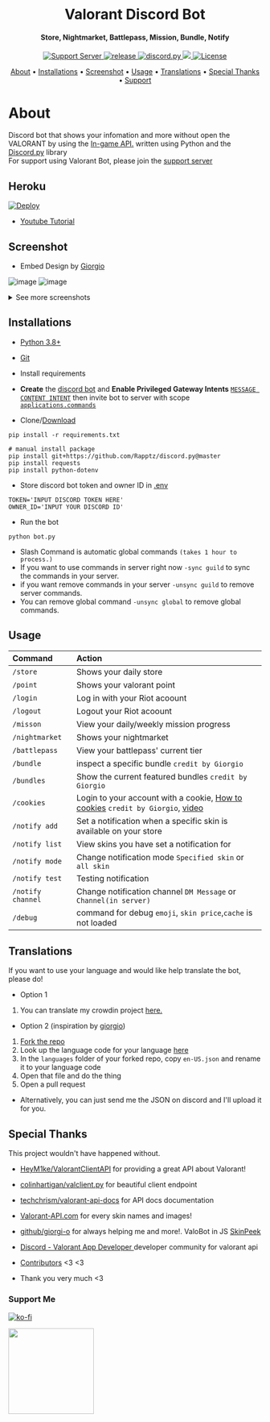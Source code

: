 <h1 align="center">
  <br>
  <a href="https://github.com/staciax/ValorantStoreChecker-discord-bot"></a>
  <br>
  Valorant Discord Bot
  <br>
</h1>

<h4 align="center">Store, Nightmarket, Battlepass, Mission, Bundle, Notify</h4>

<p align="center">
  <a href="https://discord.gg/RaCzsPnfNM">
      <img src="https://discordapp.com/api/guilds/887274968012955679/widget.png" alt="Support Server">
    </a>
  <a href="https://github.com/staciax/ValorantStoreChecker-discord-bot">
     <img src="https://img.shields.io/github/v/release/staciax/ValorantStoreChecker-discord-bot" alt="release">
  </a>
  <a href="https://github.com/Rapptz/discord.py/">
     <img src="https://img.shields.io/badge/discord-py-blue.svg" alt="discord.py">
  </a>
    <a title="Crowdin" target="_blank" href="https://crowdin.com/project/discord-bot-valorant"><img src="https://badges.crowdin.net/discord-bot-valorant/localized.svg">
 </a>
 <a href="https://github.com/staciax/ValorantStoreChecker-discord-bot/blob/master/LICENSE">
     <img src="https://img.shields.io/github/license/staciax/ValorantStoreChecker-discord-bot" alt="License">

</p>

<p align="center">
  <a href="#about">About</a>
  •
  <a href="#installations">Installations</a>
  •
  <a href="#screenshot">Screenshot</a>
  •
  <a href="#usage">Usage</a>
  •
  <a href="#translations">Translations</a>
  •
  <a href="#special-thanks">Special Thanks</a>
  •
  <a href="#support-me">Support</a>
</p>

<!-- Inspired by Red Discord Bot -->
<!-- https://github.com/Cog-Creators/Red-DiscordBot -->

# About

Discord bot that shows your infomation and more without open the VALORANT by using
the [In-game API.](https://github.com/HeyM1ke/ValorantClientAPI)
written using Python and the [Discord.py](https://github.com/Rapptz/discord.py) library <br>
For support using Valorant Bot, please join the [support server](https://discord.gg/RaCzsPnfNM)

## Heroku

[![Deploy](https://www.herokucdn.com/deploy/button.svg)](https://heroku.com/deploy)

- [Youtube Tutorial](https://youtu.be/5ZFsEcDT8e4)

## Screenshot

* Embed Design by [Giorgio](https://github.com/giorgi-o)

![image](https://i.imgur.com/uF9THEa.png)
![image](https://i.imgur.com/ijjvQV3.png)
<details>
<summary>See more screenshots</summary>
<img src="https://i.imgur.com/GhzLBSr.png" alt="battlepass">
<img src="https://i.imgur.com/f0gXUoo.png" alt="nightmarket">
<img src="https://i.imgur.com/Q7q6tUU.png" alt="missions">
<img src="https://i.imgur.com/5jEZt3Z.png" alt="points">
</details>

## Installations

* [Python 3.8+](https://www.python.org/downloads/)

* [Git](https://git-scm.com/downloads)

* Install requirements

* **Create** the [discord bot](https://discord.com/developers/applications) and **Enable Privileged Gateway
  Intents** [`MESSAGE CONTENT INTENT`](https://i.imgur.com/TiiaYR9.png) then invite bot to server with
  scope [`applications.commands`](https://cdn.discordapp.com/attachments/939097458288496682/950613059150417970/IMG_3279.png)

* Clone/[Download](https://github.com/staciax/ValorantStoreChecker-discord-bot/archive/refs/heads/master.zip)

```
pip install -r requirements.txt
```

```
# manual install package
pip install git+https://github.com/Rapptz/discord.py@master
pip install requests
pip install python-dotenv
```

* Store discord bot token and owner ID
  in [.env](https://github.com/staciax/ValorantStoreChecker-discord-bot/blob/master/.env)

```
TOKEN='INPUT DISCORD TOKEN HERE'
OWNER_ID='INPUT YOUR DISCORD ID'
```

* Run the bot

```
python bot.py
```

* Slash Command is automatic global commands `(takes 1 hour to process.)`
* If you want to use commands in server right now `-sync guild` to sync the commands in your server.
* if you want remove commands in your server `-unsync guild` to remove server commands.
* You can remove global command `-unsync global` to remove global commands.

## Usage

| Command                       | Action                                                                                                     |
| :---------------------------- | :--------------------------------------------------------------------------------------------------------- |
| `/store`  | Shows your daily store |
| `/point`  | Shows your valorant point |
| `/login`  | Log in with your Riot acoount |
| `/logout`  | Logout your Riot acoount |
| `/misson`  | View your daily/weekly mission progress |
| `/nightmarket`  | Shows your nightmarket |
| `/battlepass`  | View your battlepass' current tier |
| `/bundle`  | inspect a specific bundle `credit by Giorgio` |
| `/bundles`  | Show the current featured bundles `credit by Giorgio` |
| `/cookies`  | Login to your account with a cookie, [How to cookies](https://github.com/giorgi-o/SkinPeek/wiki/How-to-get-your-Riot-cookies) `credit by Giorgio`, [video](https://youtu.be/cFMNHEHEp2A) |
| `/notify add`  | Set a notification when a specific skin is available on your store |
| `/notify list`  | View skins you have set a notification for |
| `/notify mode`  | Change notification mode `Specified skin` or `all skin` |
| `/notify test`  | Testing notification |
| `/notify channel`  | Change notification channel `DM Message` or `Channel(in server)` |
| `/debug`  | command for debug `emoji`, `skin price`,`cache` is not loaded |

<!-- ## Translations (credit by [giorgio](https://github.com/giorgi-o) -->

## Translations

If you want to use your language and would like help translate the bot, please do!

- Option 1

1. You can translate my crowdin project [here.](https://crowdin.com/project/discord-bot-valorant)

- Option 2 (inspiration by [giorgio](https://github.com/giorgi-o))

1. [Fork the repo](https://docs.github.com/en/get-started/quickstart/fork-a-repo)
2. Look up the language code for your language [here](https://discord.com/developers/docs/reference#locales)
3. In the `languages` folder of your forked repo, copy `en-US.json` and rename it to your language code
4. Open that file and do the thing
5. Open a pull request

- Alternatively, you can just send me the JSON on discord and I'll upload it for you.

## Special Thanks

This project wouldn't have happened without.

- [HeyM1ke/ValorantClientAPI](https://github.com/RumbleMike/ValorantClientAPI)
  for providing a great API about Valorant!

- [colinhartigan/valclient.py](https://github.com/colinhartigan/valclient.py)
  for beautiful client endpoint

- [techchrism/valorant-api-docs](https://github.com/techchrism/valorant-api-docs/)
  for API docs documentation

- [Valorant-API.com](https://valorant-api.com/)
  for every skin names and images!

- [github/giorgi-o](https://github.com/giorgi-o)
  for always helping me and more!. ValoBot in JS [SkinPeek](https://github.com/giorgi-o/SkinPeek/)

- [Discord - Valorant App Developer ](https://discord.gg/a9yzrw3KAm)
  developer community for valorant api

- [Contributors](https://github.com/staciax/ValorantStoreChecker-discord-bot/graphs/contributors) <3 <3

- Thank you very much <3

### Support Me

[![ko-fi](https://ko-fi.com/img/githubbutton_sm.svg)](https://ko-fi.com/staciax)

<a href="https://tipme.in.th/renlyx">
<img link="https://ko-fi.com/staciax" src="https://static.tipme.in.th/img/logo.f8267020b29b.svg" width="170" />
</a>
